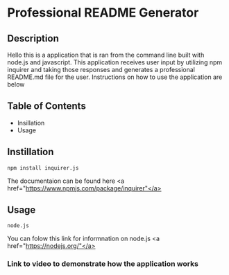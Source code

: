 # Professional README Generator 

## Description
Hello this is a application that is ran from the command line built with node.js and javascript. This application receives user input by utilizing npm inquirer and taking those responses and generates a professional README.md file for the user. Instructions on how to use the application are below

## Table of Contents
* Insillation
* Usage

## Instillation 
    npm install inquirer.js
The documentaion can be found here <a href="https://www.npmjs.com/package/inquirer"</a>

## Usage
    node.js
You can folow this link for informnation on node.js <a href="https://nodejs.org/"</a>
    
### Link to video to demonstrate how the application works

